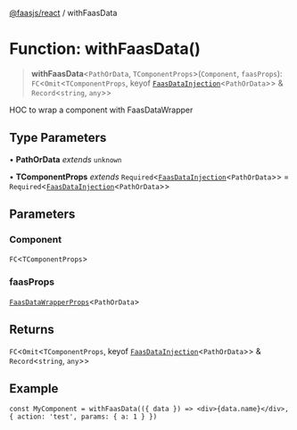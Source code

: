 [@faasjs/react](../README.md) / withFaasData

# Function: withFaasData()

> **withFaasData**\<`PathOrData`, `TComponentProps`\>(`Component`, `faasProps`): `FC`\<`Omit`\<`TComponentProps`, keyof [`FaasDataInjection`](../type-aliases/FaasDataInjection.md)\<`PathOrData`\>\> & `Record`\<`string`, `any`\>\>

HOC to wrap a component with FaasDataWrapper

## Type Parameters

• **PathOrData** *extends* `unknown`

• **TComponentProps** *extends* `Required`\<[`FaasDataInjection`](../type-aliases/FaasDataInjection.md)\<`PathOrData`\>\> = `Required`\<[`FaasDataInjection`](../type-aliases/FaasDataInjection.md)\<`PathOrData`\>\>

## Parameters

### Component

`FC`\<`TComponentProps`\>

### faasProps

[`FaasDataWrapperProps`](../type-aliases/FaasDataWrapperProps.md)\<`PathOrData`\>

## Returns

`FC`\<`Omit`\<`TComponentProps`, keyof [`FaasDataInjection`](../type-aliases/FaasDataInjection.md)\<`PathOrData`\>\> & `Record`\<`string`, `any`\>\>

## Example

```tsx
const MyComponent = withFaasData(({ data }) => <div>{data.name}</div>, { action: 'test', params: { a: 1 } })
```
